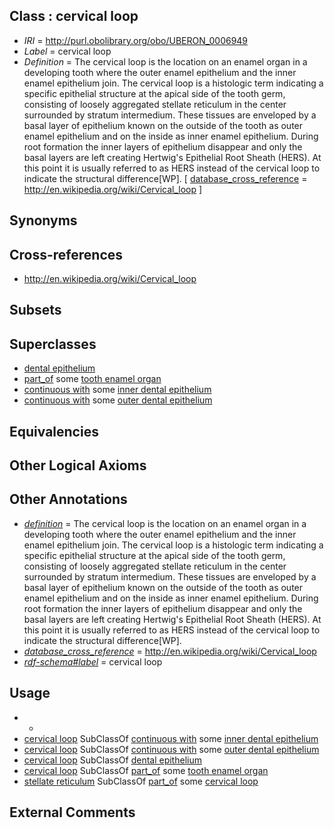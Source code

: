 
## Class : cervical loop

 * *IRI* = http://purl.obolibrary.org/obo/UBERON_0006949
 * *Label* = cervical loop
 * *Definition* = The cervical loop is the location on an enamel organ in a developing tooth where the outer enamel epithelium and the inner enamel epithelium join. The cervical loop is a histologic term indicating a specific epithelial structure at the apical side of the tooth germ, consisting of loosely aggregated stellate reticulum in the center surrounded by stratum intermedium. These tissues are enveloped by a basal layer of epithelium known on the outside of the tooth as outer enamel epithelium and on the inside as inner enamel epithelium. During root formation the inner layers of epithelium disappear and only the basal layers are left creating Hertwig's Epithelial Root Sheath (HERS). At this point it is usually referred to as HERS instead of the cervical loop to indicate the structural difference[WP]. [ [database_cross_reference](../../ef/oboInOwl#hasDbXref.md) = http://en.wikipedia.org/wiki/Cervical_loop ]

## Synonyms


## Cross-references

 * http://en.wikipedia.org/wiki/Cervical_loop

## Subsets


## Superclasses

 * [dental epithelium](../../UBERON/43/UBERON_0003843.md)
 * [part_of](../../BFO/50/BFO_0000050.md) some [tooth enamel organ](../../UBERON/76/UBERON_0005176.md)
 * [continuous with](../../RO/50/RO_0002150.md) some [inner dental epithelium](../../UBERON/51/UBERON_0006951.md)
 * [continuous with](../../RO/50/RO_0002150.md) some [outer dental epithelium](../../UBERON/52/UBERON_0006952.md)

## Equivalencies


## Other Logical Axioms


## Other Annotations

 * *[definition](../../IAO/15/IAO_0000115.md)* = The cervical loop is the location on an enamel organ in a developing tooth where the outer enamel epithelium and the inner enamel epithelium join. The cervical loop is a histologic term indicating a specific epithelial structure at the apical side of the tooth germ, consisting of loosely aggregated stellate reticulum in the center surrounded by stratum intermedium. These tissues are enveloped by a basal layer of epithelium known on the outside of the tooth as outer enamel epithelium and on the inside as inner enamel epithelium. During root formation the inner layers of epithelium disappear and only the basal layers are left creating Hertwig's Epithelial Root Sheath (HERS). At this point it is usually referred to as HERS instead of the cervical loop to indicate the structural difference[WP].
 * *[database_cross_reference](../../ef/oboInOwl#hasDbXref.md)* = http://en.wikipedia.org/wiki/Cervical_loop
 * *[rdf-schema#label](../../el/rdf-schema#label.md)* = cervical loop

## Usage

 * -
 * [cervical loop](../../UBERON/49/UBERON_0006949.md) SubClassOf [continuous with](../../RO/50/RO_0002150.md) some [inner dental epithelium](../../UBERON/51/UBERON_0006951.md)
 * [cervical loop](../../UBERON/49/UBERON_0006949.md) SubClassOf [continuous with](../../RO/50/RO_0002150.md) some [outer dental epithelium](../../UBERON/52/UBERON_0006952.md)
 * [cervical loop](../../UBERON/49/UBERON_0006949.md) SubClassOf [dental epithelium](../../UBERON/43/UBERON_0003843.md)
 * [cervical loop](../../UBERON/49/UBERON_0006949.md) SubClassOf [part_of](../../BFO/50/BFO_0000050.md) some [tooth enamel organ](../../UBERON/76/UBERON_0005176.md)
 * [stellate reticulum](../../UBERON/50/UBERON_0006950.md) SubClassOf [part_of](../../BFO/50/BFO_0000050.md) some [cervical loop](../../UBERON/49/UBERON_0006949.md)

## External Comments

